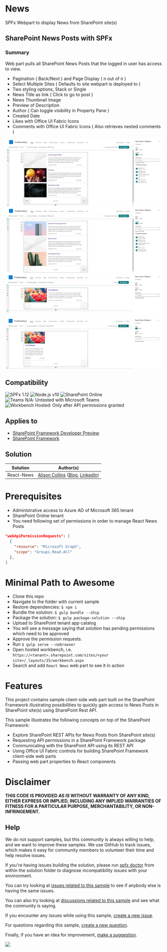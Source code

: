 # News

SPFx Webpart to display News from SharePoint site(s)

## SharePoint News Posts with SPFx

### Summary
Web part pulls all SharePoint News Posts that the logged in user has access to view.
 - Pagination ( Back/Next ) and Page Display ( n out of n )
 - Select Multiple Sites ( Defaults to site webpart is deployed to )
 - Two styling options, Stack or Single
 - News Title as link ( Click to go to post )
 - News Thumbnail Image
 - Preview of Description
 - Author ( Can toggle visibility in Property Pane )
 - Created Date
 - Likes with Office UI Fabric Icons
 - Comments with Office UI Fabric Icons ( Also retrieves nested comments )
 
![picture of the web part in action](./assets/Pagination.png)
![picture of the web part in action](./assets/Several-Sites-Author-Hidden.png)
![picture of the web part in action](./assets/Single-View-Default.png)
![picture of the web part in action](./assets/Stack-Style-Default.png)

## Compatibility

![SPFx 1.12](https://img.shields.io/badge/SPFx-1.12.1-green.svg)
![Node.js v10](https://img.shields.io/badge/Node.js-v10-green.svg)
![SharePoint Online](https://img.shields.io/badge/SharePoint-Online-yellow.svg)
![Teams N/A: Untested with Microsoft Teams](https://img.shields.io/badge/Teams-N%2FA-lightgrey.svg "Untested with Microsoft Teams")
![Workbench Hosted: Only after API permissions granted](https://img.shields.io/badge/Workbench-Hosted-yellow.svg "Only after API permissions granted")

## Applies to

* [SharePoint Framework Developer Preview](https://docs.microsoft.com/sharepoint/dev/spfx/sharepoint-framework-overview)
* [SharePoint Framework](https://docs.microsoft.com/sharepoint/dev/spfx/sharepoint-framework-overview)

## Solution

Solution|Author(s)
--------|---------
React-News | [Alison Collins](https://github.com/ReactIntern) ([Blog](https://graphgod.dev), [LinkedIn](https://www.linkedin.com/in/alison-collins-53192b219/))  |

# Prerequisites

- Administrative access to Azure AD of Microsoft 365 tenant
- SharePoint Online tenant
- You need following set of permissions in order to manage React News Posts

```json
"webApiPermissionRequests": [
  {
    "resource": "Microsoft Graph",
    "scope": "Groups.Read.All"
  },
]
```

# Minimal Path to Awesome

- Clone this repo
- Navigate to the folder with current sample
- Restore dependencies: `$ npm i`
- Bundle the solution: `$ gulp bundle --ship`
- Package the solution: `$ gulp package-solution --ship`
- Upload to SharePoint tenant app catalog
- You will see a message saying that solution has pending permissions which need to be approved
- Approve the permission requests.
- Run `$ gulp serve --nobrowser`
- Open hosted workbench, i.e. `https://<tenant>.sharepoint.com/sites/<your site>/_layouts/15/workbench.aspx`
- Search and add `React News` web part to see it in action

# Features

This project contains sample client-side web part built on the SharePoint Framework illustrating possibilities to quickly gain access to News Posts in SharePoint site(s) using SharePoint Rest API.

This sample illustrates the following concepts on top of the SharePoint Framework:

- Explore SharePoint REST APIs for News Posts from SharePoint site(s)
- Requesting API permissions in a SharePoint Framework package
- Communicating with the SharePoint API using its REST API
- Using Office UI Fabric controls for building SharePoint Framework client-side web parts
- Passing web part properties to React components

# Disclaimer

**THIS CODE IS PROVIDED _AS IS_ WITHOUT WARRANTY OF ANY KIND, EITHER EXPRESS OR IMPLIED, INCLUDING ANY IMPLIED WARRANTIES OF FITNESS FOR A PARTICULAR PURPOSE, MERCHANTABILITY, OR NON-INFRINGEMENT.**

## Help

We do not support samples, but this community is always willing to help, and we want to improve these samples. We use GitHub to track issues, which makes it easy for  community members to volunteer their time and help resolve issues.

If you're having issues building the solution, please run [spfx doctor](https://pnp.github.io/cli-microsoft365/cmd/spfx/spfx-doctor/) from within the solution folder to diagnose incompatibility issues with your environment.

You can try looking at [issues related to this sample](https://github.com/pnp/sp-dev-fx-webparts/issues?q=label%3A"sample%3A%20react-news" ) to see if anybody else is having the same issues.

You can also try looking at [discussions related to this sample](https://github.com/pnp/sp-dev-fx-webparts/discussions?discussions_q=react-news) and see what the community is saying.

If you encounter any issues while using this sample, [create a new issue](https://github.com/pnp/sp-dev-fx-webparts/issues/new?assignees=&labels=Needs%3A+Triage+%3Amag%3A%2Ctype%3Abug-suspected%2Csample%3A%20react-news&template=bug-report.yml&sample=react-news&authors=@ReactIntern&title=react-news%20-%20).

For questions regarding this sample, [create a new question](https://github.com/pnp/sp-dev-fx-webparts/issues/new?assignees=&labels=Needs%3A+Triage+%3Amag%3A%2Ctype%3Aquestion%2Csample%3A%20react-news&template=question.yml&sample=react-news&authors=@ReactIntern&title=react-news%20-%20).

Finally, if you have an idea for improvement, [make a suggestion](https://github.com/pnp/sp-dev-fx-webparts/issues/new?assignees=&labels=Needs%3A+Triage+%3Amag%3A%2Ctype%3Aenhancement%2Csample%3A%20react-news&template=question.yml&sample=react-news&authors=@ReactIntern&title=react-news%20-%20).

<img src="https://telemetry.sharepointpnp.com/sp-dev-fx-webparts/samples/React-News" />
